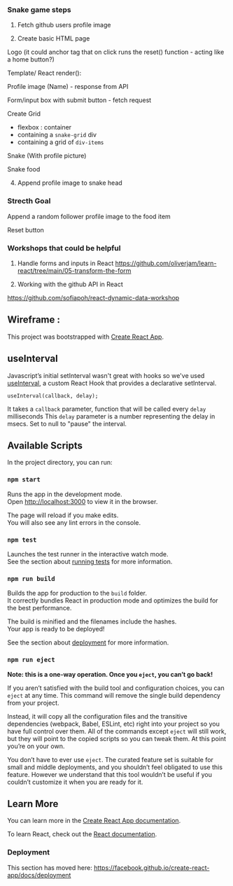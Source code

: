 ### Snake game steps

1. Fetch github users profile image

2. Create basic HTML page

Logo (it could anchor tag that on click runs the reset() function - acting like a home button?)

Template/ React render():

Profile image (Name) - response from API

Form/input box with submit button - fetch request

Create Grid

- flexbox : container
- containing a `snake-grid` div
- containing a grid of `div-items`

Snake (With profile picture)

Snake food

4. Append profile image to snake head

### Strecth Goal

Append a random follower profile image to the food item

Reset button

### Workshops that could be helpful

1. Handle forms and inputs in React
   https://github.com/oliverjam/learn-react/tree/main/05-transform-the-form

2. Working with the github API in React

https://github.com/sofiapoh/react-dynamic-data-workshop

## Wireframe :

[](https://whimsical.com/N6EzDrGo1RbQ1GXMGJscGy)

This project was bootstrapped with [Create React App](https://github.com/facebook/create-react-app).

## useInterval

Javascript’s initial setInterval wasn't great with hooks so we've used [useInterval](https://github.com/donavon/use-interval), a custom React Hook that provides a declarative setInterval.

`useInterval(callback, delay);`

It takes a `callback` parameter, function that will be called every `delay` milliseconds
This `delay` parameter is a number representing the delay in msecs. Set to null to "pause" the interval.

## Available Scripts

In the project directory, you can run:

### `npm start`

Runs the app in the development mode.<br />
Open [http://localhost:3000](http://localhost:3000) to view it in the browser.

The page will reload if you make edits.<br />
You will also see any lint errors in the console.

### `npm test`

Launches the test runner in the interactive watch mode.<br />
See the section about [running tests](https://facebook.github.io/create-react-app/docs/running-tests) for more information.

### `npm run build`

Builds the app for production to the `build` folder.<br />
It correctly bundles React in production mode and optimizes the build for the best performance.

The build is minified and the filenames include the hashes.<br />
Your app is ready to be deployed!

See the section about [deployment](https://facebook.github.io/create-react-app/docs/deployment) for more information.

### `npm run eject`

**Note: this is a one-way operation. Once you `eject`, you can’t go back!**

If you aren’t satisfied with the build tool and configuration choices, you can `eject` at any time. This command will remove the single build dependency from your project.

Instead, it will copy all the configuration files and the transitive dependencies (webpack, Babel, ESLint, etc) right into your project so you have full control over them. All of the commands except `eject` will still work, but they will point to the copied scripts so you can tweak them. At this point you’re on your own.

You don’t have to ever use `eject`. The curated feature set is suitable for small and middle deployments, and you shouldn’t feel obligated to use this feature. However we understand that this tool wouldn’t be useful if you couldn’t customize it when you are ready for it.

## Learn More

You can learn more in the [Create React App documentation](https://facebook.github.io/create-react-app/docs/getting-started).

To learn React, check out the [React documentation](https://reactjs.org/).

### Deployment

This section has moved here: https://facebook.github.io/create-react-app/docs/deployment
